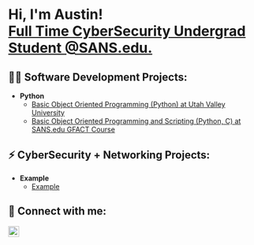 <h1>Hi, I'm Austin! <br/>
<a href="https://www.sans.edu/cyber-security-programs/bachelors-degree/?msc=main-nav">Full Time CyberSecurity Undergrad Student @SANS.edu.</a></h1>

<h2>👨‍💻 Software Development Projects:</h2>

- <b>Python</b>
  - [Basic Object Oriented Programming (Python) at Utah Valley University](https://github.com/vp0331/INFO1200-Assignments)
  - [Basic Object Oriented Programming and Scripting (Python, C) at SANS.edu GFACT Course](https://github.com/ajordan-cyber/GFACTprojects)

<h2>⚡ CyberSecurity + Networking Projects:</h2>

- <b>Example</b>
  - [Example](https://www.google.com)


<h2> 🤳 Connect with me:</h2>

[<img align="left" alt="ajordancyber | LinkedIn" width="22px" src="https://cdn.jsdelivr.net/npm/simple-icons@v3/icons/linkedin.svg" />][linkedin]

[linkedin]: https://linkedin.com/in/ajordancyber

<!--
**ajordan-cyber/ajordan-cyber** is a ✨ _special_ ✨ repository because its `README.md` (this file) appears on your GitHub profile.

Here are some ideas to get you started:

- 🔭 I’m currently working on ...
- 🌱 I’m currently learning ...
- 👯 I’m looking to collaborate on ...
- 🤔 I’m looking for help with ...
- 💬 Ask me about ...
- 📫 How to reach me: ...
- 😄 Pronouns: ...
- ⚡ Fun fact: ...
-->
